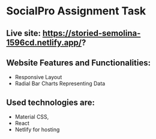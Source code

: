 # SocialPro Assignment Task

## Live site: https://storied-semolina-1596cd.netlify.app/?

## Website Features and Functionalities:
* Responsive Layout
* Radial Bar Charts Representing Data

## Used technologies are: 
* Material CSS, 
* React
* Netlify for hosting